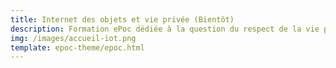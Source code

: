 ```yaml
---
title: Internet des objets et vie privée (Bientôt)
description: Formation ePoc dédiée à la question du respect de la vie privée dans le domaine de la maison intelligente.</p>
img: /images/accueil-iot.png
template: epoc-theme/epoc.html
---
```




